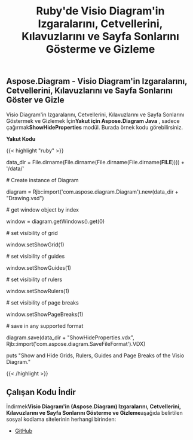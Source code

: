 ﻿---
title: Ruby'de Visio Diagram'in Izgaralarını, Cetvellerini, Kılavuzlarını ve Sayfa Sonlarını Gösterme ve Gizleme
type: docs
weight: 40
url: /tr/java/show-and-hide-grids-rulers-guides-and-page-breaks-of-the-visio-diagram-in-ruby/
---
## **Aspose.Diagram - Visio Diagram'in Izgaralarını, Cetvellerini, Kılavuzlarını ve Sayfa Sonlarını Göster ve Gizle**
Visio Diagram'in Izgaralarını, Cetvellerini, Kılavuzlarını ve Sayfa Sonlarını Göstermek ve Gizlemek İçin**Yakut için Aspose.Diagram Java** , sadece çağırmak**ShowHideProperties** modül. Burada örnek kodu görebilirsiniz.

**Yakut Kodu**

{{< highlight "ruby" >}}

 data_dir = File.dirname(File.dirname(File.dirname(File.dirname(__FILE__)))) + '/data/'

\# Create instance of Diagram

diagram = Rjb::import('com.aspose.diagram.Diagram').new(data_dir + "Drawing.vsd")

\# get window object by index

window = diagram.getWindows().get(0)

\# set visibility of grid

window.setShowGrid(1)

\# set visibility of guides

window.setShowGuides(1)

\# set visibility of rulers

window.setShowRulers(1)

\# set visibility of page breaks

window.setShowPageBreaks(1)

\# save in any supported format

diagram.save(data_dir + "ShowHideProperties.vdx", Rjb::import('com.aspose.diagram.SaveFileFormat').VDX)

puts "Show and Hide Grids, Rulers, Guides and Page Breaks of the Visio Diagram."

{{< /highlight >}}
## **Çalışan Kodu İndir**
 İndirmek**Visio Diagram'in (Aspose.Diagram) Izgaralarını, Cetvellerini, Kılavuzlarını ve Sayfa Sonlarını Gösterme ve Gizleme**aşağıda belirtilen sosyal kodlama sitelerinin herhangi birinden:

- [GitHub](https://github.com/asposediagram/Aspose.Diagram-for-Java/blob/master/Plugins/Aspose_Diagram_Java_for_Ruby/lib/asposediagramjava/WindowElements/showhideproperties.rb)
